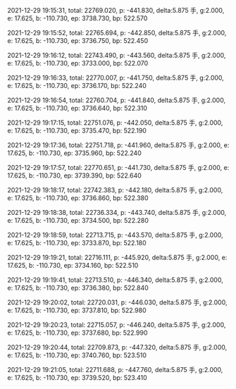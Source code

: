2021-12-29 19:15:31, total: 22769.020, p: -441.830, delta:5.875 手, g:2.000, e: 17.625, b: -110.730, ep: 3738.730, bp: 522.570

2021-12-29 19:15:52, total: 22765.694, p: -442.850, delta:5.875 手, g:2.000, e: 17.625, b: -110.730, ep: 3736.750, bp: 522.450

2021-12-29 19:16:12, total: 22743.490, p: -443.560, delta:5.875 手, g:2.000, e: 17.625, b: -110.730, ep: 3733.000, bp: 522.070

2021-12-29 19:16:33, total: 22770.007, p: -441.750, delta:5.875 手, g:2.000, e: 17.625, b: -110.730, ep: 3736.170, bp: 522.240

2021-12-29 19:16:54, total: 22760.704, p: -441.840, delta:5.875 手, g:2.000, e: 17.625, b: -110.730, ep: 3736.640, bp: 522.310

2021-12-29 19:17:15, total: 22751.076, p: -442.050, delta:5.875 手, g:2.000, e: 17.625, b: -110.730, ep: 3735.470, bp: 522.190

2021-12-29 19:17:36, total: 22751.718, p: -441.960, delta:5.875 手, g:2.000, e: 17.625, b: -110.730, ep: 3735.960, bp: 522.240

2021-12-29 19:17:57, total: 22770.651, p: -441.730, delta:5.875 手, g:2.000, e: 17.625, b: -110.730, ep: 3739.390, bp: 522.640

2021-12-29 19:18:17, total: 22742.383, p: -442.180, delta:5.875 手, g:2.000, e: 17.625, b: -110.730, ep: 3736.860, bp: 522.380

2021-12-29 19:18:38, total: 22736.334, p: -443.740, delta:5.875 手, g:2.000, e: 17.625, b: -110.730, ep: 3734.500, bp: 522.280

2021-12-29 19:18:59, total: 22713.715, p: -443.570, delta:5.875 手, g:2.000, e: 17.625, b: -110.730, ep: 3733.870, bp: 522.180

2021-12-29 19:19:21, total: 22716.111, p: -445.920, delta:5.875 手, g:2.000, e: 17.625, b: -110.730, ep: 3734.160, bp: 522.510

2021-12-29 19:19:41, total: 22713.510, p: -446.340, delta:5.875 手, g:2.000, e: 17.625, b: -110.730, ep: 3736.380, bp: 522.840

2021-12-29 19:20:02, total: 22720.031, p: -446.030, delta:5.875 手, g:2.000, e: 17.625, b: -110.730, ep: 3737.810, bp: 522.980

2021-12-29 19:20:23, total: 22715.057, p: -446.240, delta:5.875 手, g:2.000, e: 17.625, b: -110.730, ep: 3737.680, bp: 522.990

2021-12-29 19:20:44, total: 22709.873, p: -447.320, delta:5.875 手, g:2.000, e: 17.625, b: -110.730, ep: 3740.760, bp: 523.510

2021-12-29 19:21:05, total: 22711.688, p: -447.760, delta:5.875 手, g:2.000, e: 17.625, b: -110.730, ep: 3739.520, bp: 523.410